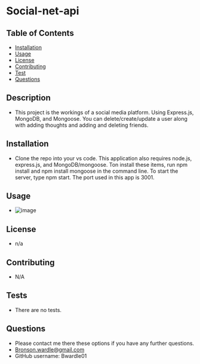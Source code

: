 

  

  # Social-net-api

  ## Table of Contents
  - [Installation](#installation)
  - [Usage](#Usage)
  - [License](#license)
  - [Contributing](#Contributing)
  - [Test](#Tests)
  - [Questions](#Questions)

  ## Description
  - This project is the workings of a social media platform. Using Express.js, MongoDB, and Mongoose. You can delete/create/update a user along with adding thoughts and adding and deleting friends.
  
  ## Installation
  - Clone the repo into your vs code. This application also requires node.js, express.js, and MongoDB/mongoose. Ton install these items, run npm install and npm install mongoose in the command line. To start the server, type npm start. The port used in this app is 3001.
  
  ## Usage
  - ![image](https://user-images.githubusercontent.com/117225502/233794099-30a68e00-671d-4af0-b360-c0c42b9601db.png)
  
  ## License
  - n/a
  
  
  ## Contributing
  - N/A

  ## Tests
  - There are no tests.

  ## Questions
  - Please contact me there these options if you have any further questions.
  - Bronson.wardle@gmail.com
  - GitHub username: Bwardle01


